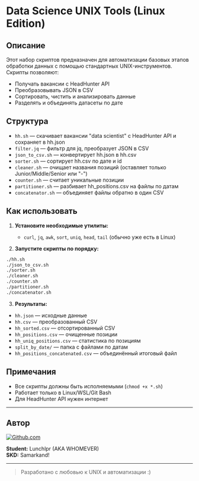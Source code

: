 # Data Science UNIX Tools (Linux Edition)

## Описание

Этот набор скриптов предназначен для автоматизации базовых этапов обработки данных с помощью стандартных UNIX-инструментов. Скрипты позволяют:
- Получать вакансии с HeadHunter API
- Преобразовывать JSON в CSV
- Сортировать, чистить и анализировать данные
- Разделять и объединять датасеты по дате

## Структура

- `hh.sh` — скачивает вакансии "data scientist" с HeadHunter API и сохраняет в hh.json
- `filter.jq` — фильтр для jq, преобразует JSON в CSV
- `json_to_csv.sh` — конвертирует hh.json в hh.csv
- `sorter.sh` — сортирует hh.csv по дате и id
- `cleaner.sh` — очищает названия позиций (оставляет только Junior/Middle/Senior или "-")
- `counter.sh` — считает уникальные позиции
- `partitioner.sh` — разбивает hh_positions.csv на файлы по датам
- `concatenator.sh` — объединяет файлы обратно в один CSV

## Как использовать

1. **Установите необходимые утилиты:**
   - `curl`, `jq`, `awk`, `sort`, `uniq`, `head`, `tail` (обычно уже есть в Linux)

2. **Запустите скрипты по порядку:**

```sh
./hh.sh
./json_to_csv.sh
./sorter.sh
./cleaner.sh
./counter.sh
./partitioner.sh
./concatenator.sh
```

3. **Результаты:**
- `hh.json` — исходные данные
- `hh.csv` — преобразованный CSV
- `hh_sorted.csv` — отсортированный CSV
- `hh_positions.csv` — очищенные позиции
- `hh_uniq_positions.csv` — статистика по позициям
- `split_by_date/` — папка с файлами по датам
- `hh_positions_concatenated.csv` — объединённый итоговый файл

## Примечания
- Все скрипты должны быть исполняемыми (`chmod +x *.sh`)
- Работает только в Linux/WSL/Git Bash
- Для HeadHunter API нужен интернет

---

## Автор

[![Github.com](https://github.githubassets.com/images/modules/logos_page/GitHub-Mark.png)](https://github.com/wh0mever)

**Student:** Lunchlpr (AKA WHOMEVER)  
**SKD:** Samarkand!

---

> Разработано с любовью к UNIX и автоматизации :) 